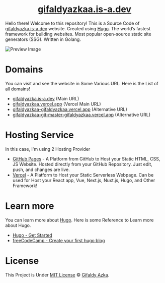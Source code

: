 <h1 align="center"><a href="https://gifaldyazkaa.is-a.dev">gifaldyazkaa.is-a.dev</a></h1>

Hello there! Welcome to this repository! This is a Source Code of [gifaldyazka.is-a.dev](https://gifaldyazka.is-a.dev) website. Created using [Hugo](https://gohugo.io). The world’s fastest framework for building websites. Most popular open-source static site generators (SSG). Written in Golang.

![Preview Image](https://cdn.upload.systems/uploads/i7ic7OwJ.png)

# Domains

You can visit and see the website in Some Various URL. Here is the List of all domains!

- [gifaldyazka.is-a.dev](https://gifaldyazka.is-a.dev) (Main URL)
- [gifaldyazkaa.vercel.app](https://gifaldyazkaa.vercel.app/) (Vercel Main URL)
- [gifaldyazkaa-gifaldyazkaa.vercel.app](https://gifaldyazkaa-gifaldyazkaa.vercel.app/) (Alternative URL)
- [gifaldyazkaa-git-master-gifaldyazkaa.vercel.app](https://gifaldyazkaa-git-master-gifaldyazkaa.vercel.app/) (Alternative URL)

# Hosting Service

In this case, I'm using 2 Hosting Provider

- [GitHub Pages](https://pages.github.com) - A Platform from GitHub to Host your Static HTML, CSS, JS Website. Hosted directly from your GitHub Repository. Just edit, push, and changes are live.
- [Vercel](https://vercel.app) - A Platform to Host your Static Serverless Webpage. Can be used for Host your React app, Vue, Next.js, Nuxt.js, Hugo, and Other Framework!

# Learn more

You can learn more about [Hugo](https://gohugo.io). Here is some Reference to Learn more about Hugo.

- [Hugo - Get Started](https://gohugo.io/getting-started/quick-start/)
- [freeCodeCamp - Create your first hugo blog](https://www.freecodecamp.org/news/your-first-hugo-blog-a-practical-guide/)

# License

This Project is Under [MIT License](https://github.com/gifaldyazkaa/gifaldyazkaa.github.io/blob/master/LICENSE) &copy; [Gifaldy Azka](https://github.com/gifaldyazkaa).
